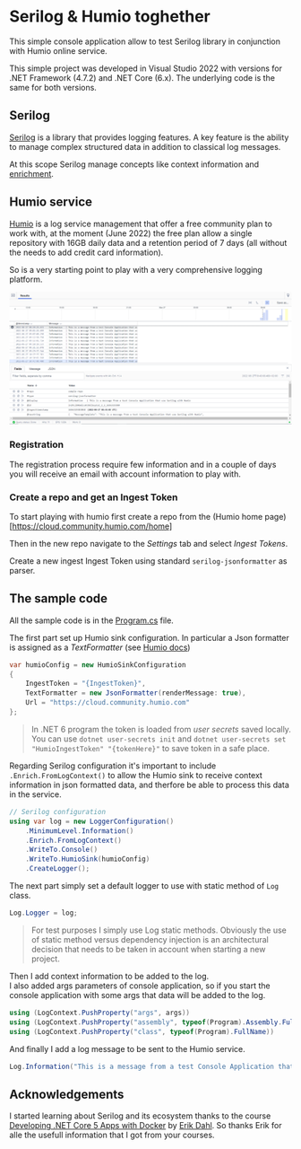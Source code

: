 ﻿# Serilog & Humio toghether

This simple console application allow to test 
Serilog library in conjunction with Humio online service.

This simple project was developed in Visual Studio 2022 with
versions for .NET Framework (4.7.2) and .NET Core (6.x). 
The underlying code is the same for both versions.

## Serilog

[Serilog](https://serilog.net/) is a library that provides logging
features. A key feature is the ability to manage complex structured data
in addition to classical log messages.

At this scope Serilog manage concepts like context information
and [enrichment](https://github.com/serilog/serilog/wiki/Enrichment).

## Humio service

[Humio](https://www.humio.com/) is a log service management that 
offer a free community  plan to work with, at the moment 
(June 2022) the free plan allow a single
repository with 16GB daily data and a retention period 
of 7 days (all without the needs to add credit card information).

So is a very starting point to play with a very comprehensive logging
platform.

![Example of log results on Humio](Images/HumioLogResults.PNG)

### Registration

The registration process require few information and in a couple
of days you will receive an email with account information to play with.

### Create a repo and get an Ingest Token

To start playing with humio first create a repo from the (Humio home 
page)[https://cloud.community.humio.com/home] 

Then in the new repo navigate to the *Settings* tab and select 
*Ingest Tokens*. 

Create a new ingest Ingest Token using standard `serilog-jsonformatter`
as parser.

## The sample code

All the sample code is in the [Program.cs](./Program.cs) file.

The first part set up Humio sink configuration. 
In particular a Json formatter is assigned as a *TextFormatter* 
(see [Humio docs](https://library.humio.com/stable/docs/parsers/built-in-parsers/#serilog-jsonformatter))

```C#
var humioConfig = new HumioSinkConfiguration
{
    IngestToken = "{IngestToken}",
    TextFormatter = new JsonFormatter(renderMessage: true),
    Url = "https://cloud.community.humio.com"
};
```

> In .NET 6 program the token is loaded from *user secrets* saved locally. You can use `dotnet user-secrets init`
and `dotnet user-secrets set "HumioIngestToken" "{tokenHere}"` to save token in a safe place.

Regarding Serilog configuration it's important to include 
`.Enrich.FromLogContext()` to allow the Humio sink to receive
context information in json formatted data, and therfore be able to
process this data in the service.

```C#
// Serilog configuration
using var log = new LoggerConfiguration()
    .MinimumLevel.Information()
    .Enrich.FromLogContext()
    .WriteTo.Console()
    .WriteTo.HumioSink(humioConfig)
    .CreateLogger();
```

The next part simply set a default logger to use with static
method of `Log` class. 

```C#
Log.Logger = log;
```

> For test purposes I simply use Log static methods. Obviously the use of static method versus dependency injection is
an architectural decision that needs to be taken in account when 
starting a new project. 

Then I add  context information to be added to the log.   
I also added args parameters of console application, so if you start
the console application with some args that data will be added to the log.

```C#
using (LogContext.PushProperty("args", args))
using (LogContext.PushProperty("assembly", typeof(Program).Assembly.FullName))
using (LogContext.PushProperty("class", typeof(Program).FullName))
```

And finally I add a log message to be sent to the Humio service.

```C#
Log.Information("This is a message from a test Console Application that use Serilog with Humio");
```

## Acknowledgements

I started learning about Serilog and its ecosystem thanks to
the course [Developing .NET Core 5 Apps with Docker](https://app.pluralsight.com/library/courses/docker-dot-net-core-apps-developing/table-of-contents)
by [Erik Dahl](https://app.pluralsight.com/profile/author/erik-dahl).
So thanks Erik for alle the usefull information that I got from your courses.





